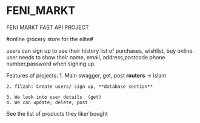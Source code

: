 # FENI_MARKT
FENI MARKT FAST API PROJECT

#online grocery store for the elite#

users can sign up to see their history list of purchases, wishlist, buy online.
user needs to show their name, email, address,postcode phone number,password when signing up.


Features of projects:
	1. Main swagger, get, post **routers** -> islam 
 
	2. filzah: Create users/ sign up, **database section**
 
	3. We look into user details  (get)
	4. We can update, delete, post
 
See the list of products they like/ bought 
